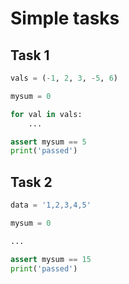 # Simple tasks

## Task 1

```python
vals = (-1, 2, 3, -5, 6)

mysum = 0

for val in vals:
    ...

assert mysum == 5
print('passed')
```

## Task 2

```python
data = '1,2,3,4,5'

mysum = 0

...

assert mysum == 15
print('passed')
```
